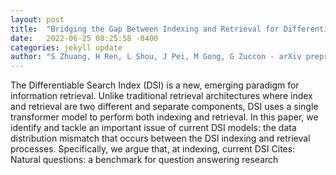 ```yaml
---
layout: post
title:  "Bridging the Gap Between Indexing and Retrieval for Differentiable Search Index with Query Generation"
date:   2022-06-25 08:25:58 -0400
categories: jekyll update
author: "S Zhuang, H Ren, L Shou, J Pei, M Gong, G Zuccon - arXiv preprint arXiv , 2022"
---
```

The Differentiable Search Index (DSI) is a new, emerging paradigm for information retrieval. Unlike traditional retrieval architectures where index and retrieval are two different and separate components, DSI uses a single transformer model to perform both indexing and retrieval. In this paper, we identify and tackle an important issue of current DSI models: the data distribution mismatch that occurs between the DSI indexing and retrieval processes. Specifically, we argue that, at indexing, current DSI 
Cites: Natural questions: a benchmark for question answering research